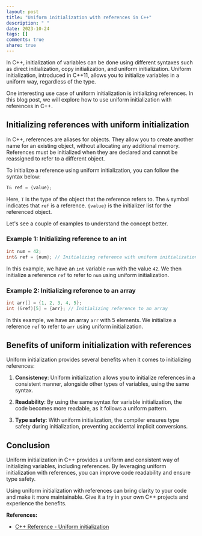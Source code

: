 ```yaml
---
layout: post
title: "Uniform initialization with references in C++"
description: " "
date: 2023-10-24
tags: []
comments: true
share: true
---
```


In C++, initialization of variables can be done using different syntaxes such as direct initialization, copy initialization, and uniform initialization. Uniform initialization, introduced in C++11, allows you to initialize variables in a uniform way, regardless of the type.

One interesting use case of uniform initialization is initializing references. In this blog post, we will explore how to use uniform initialization with references in C++.

## Initializing references with uniform initialization

In C++, references are aliases for objects. They allow you to create another name for an existing object, without allocating any additional memory. References must be initialized when they are declared and cannot be reassigned to refer to a different object.

To initialize a reference using uniform initialization, you can follow the syntax below:

```cpp
T& ref = {value};
```

Here, `T` is the type of the object that the reference refers to. The `&` symbol indicates that `ref` is a reference. `{value}` is the initializer list for the referenced object.

Let's see a couple of examples to understand the concept better.

### Example 1: Initializing reference to an int

```cpp
int num = 42;
int& ref = {num}; // Initializing reference with uniform initialization
```

In this example, we have an `int` variable `num` with the value `42`. We then initialize a reference `ref` to refer to `num` using uniform initialization.

### Example 2: Initializing reference to an array

```cpp
int arr[] = {1, 2, 3, 4, 5};
int (&ref)[5] = {arr}; // Initializing reference to an array
```

In this example, we have an array `arr` with 5 elements. We initialize a reference `ref` to refer to `arr` using uniform initialization.

## Benefits of uniform initialization with references

Uniform initialization provides several benefits when it comes to initializing references:

1. **Consistency**: Uniform initialization allows you to initialize references in a consistent manner, alongside other types of variables, using the same syntax.

2. **Readability**: By using the same syntax for variable initialization, the code becomes more readable, as it follows a uniform pattern.

3. **Type safety**: With uniform initialization, the compiler ensures type safety during initialization, preventing accidental implicit conversions.

## Conclusion

Uniform initialization in C++ provides a uniform and consistent way of initializing variables, including references. By leveraging uniform initialization with references, you can improve code readability and ensure type safety.

Using uniform initialization with references can bring clarity to your code and make it more maintainable. Give it a try in your own C++ projects and experience the benefits.

**References:**
- [C++ Reference - Uniform initialization](https://en.cppreference.com/w/cpp/language/initializer_list)